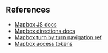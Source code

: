 ## References
* [Mapbox JS docs](https://github.com/mapbox/mapbox-sdk-js/blob/main/docs/services.md)
* [Mapbox directions docs](https://docs.mapbox.com/api/navigation/directions/)
* [Mapbox turn by turn navigation ref](https://www.mapbox.com/use-cases/turn-by-turn-navigation)
* [Mapbox access tokens](https://account.mapbox.com/access-tokens)